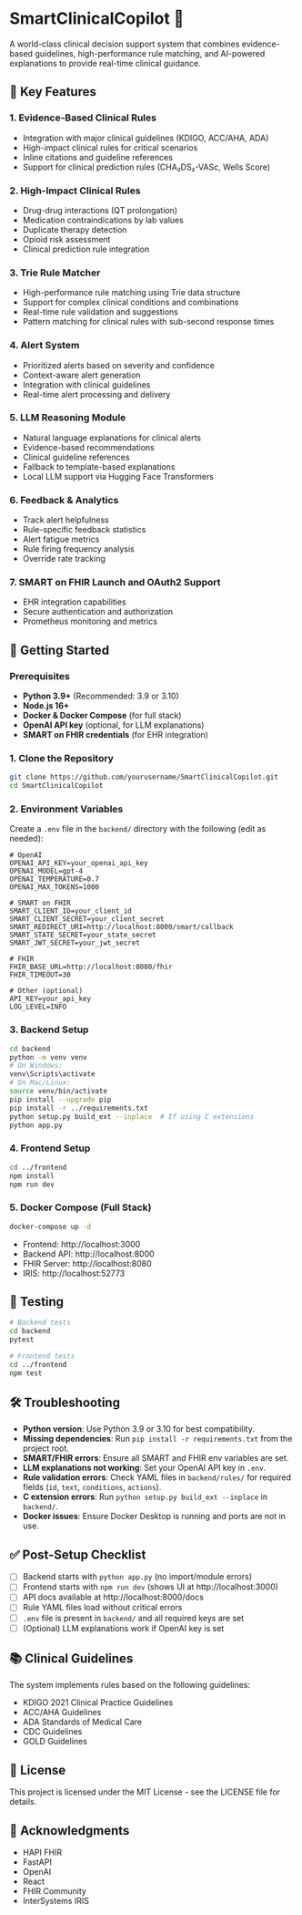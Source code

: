 # SmartClinicalCopilot 🏥

A world-class clinical decision support system that combines evidence-based guidelines, high-performance rule matching, and AI-powered explanations to provide real-time clinical guidance.

## 🌟 Key Features

### 1. Evidence-Based Clinical Rules
- Integration with major clinical guidelines (KDIGO, ACC/AHA, ADA)
- High-impact clinical rules for critical scenarios
- Inline citations and guideline references
- Support for clinical prediction rules (CHA₂DS₂-VASc, Wells Score)

### 2. High-Impact Clinical Rules
- Drug-drug interactions (QT prolongation)
- Medication contraindications by lab values
- Duplicate therapy detection
- Opioid risk assessment
- Clinical prediction rule integration

### 3. Trie Rule Matcher
- High-performance rule matching using Trie data structure
- Support for complex clinical conditions and combinations
- Real-time rule validation and suggestions
- Pattern matching for clinical rules with sub-second response times

### 4. Alert System
- Prioritized alerts based on severity and confidence
- Context-aware alert generation
- Integration with clinical guidelines
- Real-time alert processing and delivery

### 5. LLM Reasoning Module
- Natural language explanations for clinical alerts
- Evidence-based recommendations
- Clinical guideline references
- Fallback to template-based explanations
- Local LLM support via Hugging Face Transformers

### 6. Feedback & Analytics
- Track alert helpfulness
- Rule-specific feedback statistics
- Alert fatigue metrics
- Rule firing frequency analysis
- Override rate tracking

### 7. SMART on FHIR Launch and OAuth2 Support
- EHR integration capabilities
- Secure authentication and authorization
- Prometheus monitoring and metrics

## 🚀 Getting Started

### Prerequisites
- **Python 3.9+** (Recommended: 3.9 or 3.10)
- **Node.js 16+**
- **Docker & Docker Compose** (for full stack)
- **OpenAI API key** (optional, for LLM explanations)
- **SMART on FHIR credentials** (for EHR integration)

### 1. Clone the Repository
```bash
git clone https://github.com/yourusername/SmartClinicalCopilot.git
cd SmartClinicalCopilot
```

### 2. Environment Variables
Create a `.env` file in the `backend/` directory with the following (edit as needed):
```env
# OpenAI
OPENAI_API_KEY=your_openai_api_key
OPENAI_MODEL=gpt-4
OPENAI_TEMPERATURE=0.7
OPENAI_MAX_TOKENS=1000

# SMART on FHIR
SMART_CLIENT_ID=your_client_id
SMART_CLIENT_SECRET=your_client_secret
SMART_REDIRECT_URI=http://localhost:8000/smart/callback
SMART_STATE_SECRET=your_state_secret
SMART_JWT_SECRET=your_jwt_secret

# FHIR
FHIR_BASE_URL=http://localhost:8080/fhir
FHIR_TIMEOUT=30

# Other (optional)
API_KEY=your_api_key
LOG_LEVEL=INFO
```

### 3. Backend Setup
```bash
cd backend
python -m venv venv
# On Windows:
venv\Scripts\activate
# On Mac/Linux:
source venv/bin/activate
pip install --upgrade pip
pip install -r ../requirements.txt
python setup.py build_ext --inplace  # If using C extensions
python app.py
```

### 4. Frontend Setup
```bash
cd ../frontend
npm install
npm run dev
```

### 5. Docker Compose (Full Stack)
```bash
docker-compose up -d
```
- Frontend: http://localhost:3000
- Backend API: http://localhost:8000
- FHIR Server: http://localhost:8080
- IRIS: http://localhost:52773

## 🧪 Testing
```bash
# Backend tests
cd backend
pytest

# Frontend tests
cd ../frontend
npm test
```

## 🛠️ Troubleshooting
- **Python version**: Use Python 3.9 or 3.10 for best compatibility.
- **Missing dependencies**: Run `pip install -r requirements.txt` from the project root.
- **SMART/FHIR errors**: Ensure all SMART and FHIR env variables are set.
- **LLM explanations not working**: Set your OpenAI API key in `.env`.
- **Rule validation errors**: Check YAML files in `backend/rules/` for required fields (`id`, `text`, `conditions`, `actions`).
- **C extension errors**: Run `python setup.py build_ext --inplace` in `backend/`.
- **Docker issues**: Ensure Docker Desktop is running and ports are not in use.

## ✅ Post-Setup Checklist
- [ ] Backend starts with `python app.py` (no import/module errors)
- [ ] Frontend starts with `npm run dev` (shows UI at http://localhost:3000)
- [ ] API docs available at http://localhost:8000/docs
- [ ] Rule YAML files load without critical errors
- [ ] `.env` file is present in `backend/` and all required keys are set
- [ ] (Optional) LLM explanations work if OpenAI key is set

## 📚 Clinical Guidelines

The system implements rules based on the following guidelines:
- KDIGO 2021 Clinical Practice Guidelines
- ACC/AHA Guidelines
- ADA Standards of Medical Care
- CDC Guidelines
- GOLD Guidelines

## 📝 License

This project is licensed under the MIT License - see the LICENSE file for details.

## 🙏 Acknowledgments

- HAPI FHIR
- FastAPI
- OpenAI
- React
- FHIR Community
- InterSystems IRIS
